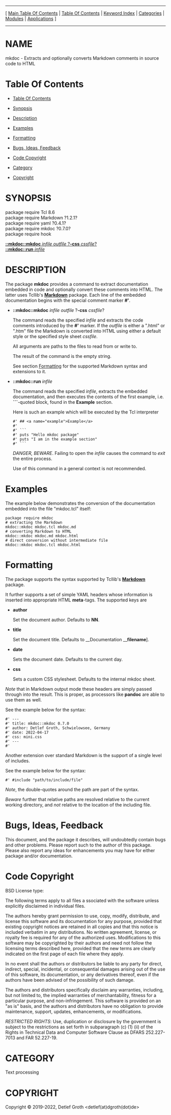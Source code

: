 
[//000000001]: # (mkdoc \- Source code documentation using Markdown)
[//000000002]: # (Generated from file 'mkdoc\.man' by tcllib/doctools with format 'markdown')
[//000000003]: # (Copyright &copy; 2019\-2022, Detlef Groth <detlef\(at\)dgroth\(dot\)de>)
[//000000004]: # (mkdoc\(n\) 0\.7\.0 tcllib "Source code documentation using Markdown")

<hr> [ <a href="../../../../toc.md">Main Table Of Contents</a> &#124; <a
href="../../../toc.md">Table Of Contents</a> &#124; <a
href="../../../../index.md">Keyword Index</a> &#124; <a
href="../../../../toc0.md">Categories</a> &#124; <a
href="../../../../toc1.md">Modules</a> &#124; <a
href="../../../../toc2.md">Applications</a> ] <hr>

# NAME

mkdoc \- Extracts and optionally converts Markdown comments in source code to
HTML

# <a name='toc'></a>Table Of Contents

  - [Table Of Contents](#toc)

  - [Synopsis](#synopsis)

  - [Description](#section1)

  - [Examples](#section2)

  - [Formatting](#section3)

  - [Bugs, Ideas, Feedback](#section4)

  - [Code Copyright](#section5)

  - [Category](#category)

  - [Copyright](#copyright)

# <a name='synopsis'></a>SYNOPSIS

package require Tcl 8\.6  
package require Markdown ?1\.2\.1?  
package require yaml ?0\.4\.1?  
package require mkdoc ?0\.7\.0?  
package require hook  

[__::mkdoc::mkdoc__ *infile* *outfile* ?__\-css__ *cssfile*?](#1)  
[__::mkdoc::run__ *infile*](#2)  

# <a name='description'></a>DESCRIPTION

The package __mkdoc__ provides a command to extract documentation embedded
in code and optionally convert these comments into HTML\. The latter uses
Tcllib's __[Markdown](\.\./markdown/markdown\.md)__ package\. Each line of
the embedded documentation begins with the special comment marker __\#'__\.

  - <a name='1'></a>__::mkdoc::mkdoc__ *infile* *outfile* ?__\-css__ *cssfile*?

    The command reads the specified *infile* and extracts the code comments
    introduced by the __\#'__ marker\. If the *outfile* is either a "\.html"
    or "\.htm" file the Markdown is converted into HTML using either a default
    style or the specified style sheet *cssfile*\.

    All arguments are paths to the files to read from or write to\.

    The result of the command is the empty string\.

    See section [Formatting](#section3) for the supported Markdown syntax
    and extensions to it\.

  - <a name='2'></a>__::mkdoc::run__ *infile*

    The command reads the specified *infile*, extracts the embedded
    documentation, and then executes the contents of the first example, i\.e\.
    __\`\`\`__\-quoted block, found in the __Example__ section\.

    Here is such an example which will be executed by the Tcl interpreter

        #' ## <a name="example">Example</a>
        #'
        #' ```
        #' puts "Hello mkdoc package"
        #' puts "I am in the example section"
        #' ```

    *DANGER, BEWARE*\. Failing to open the *infile* causes the command to
    *exit* the entire process\.

    Use of this command in a general context is not recommended\.

# <a name='section2'></a>Examples

The example below demonstrates the conversion of the documentation embedded into
the file "mkdoc\.tcl" itself:

    package require mkdoc
    # extracting the Markdown
    mkdoc::mkdoc mkdoc.tcl mkdoc.md
    # converting Markdown to HTML
    mkdoc::mkdoc mkdoc.md mkdoc.html
    # direct conversion without intermediate file
    mkdoc::mkdoc mkdoc.tcl mkdoc.html

# <a name='section3'></a>Formatting

The package supports the syntax supported by Tcllib's
__[Markdown](\.\./markdown/markdown\.md)__ package\.

It further supports a set of simple YAML headers whose information is inserted
into appropriate HTML __meta__\-tags\. The supported keys are

  - __author__

    Set the document author\. Defaults to __NN__\.

  - __title__

    Set the document title\. Defaults to __Documentation ____filename__\]\.

  - __date__

    Sets the document date\. Defaults to the current day\.

  - __css__

    Sets a custom CSS stylesheet\. Defaults to the internal mkdoc sheet\.

*Note* that in Markdown output mode these headers are simply passed through
into the result\. This is proper, as processors like __pandoc__ are able to
use them as well\.

See the example below for the syntax:

    #' ---
    #' title: mkdoc::mkdoc 0.7.0
    #' author: Detlef Groth, Schwielowsee, Germany
    #' date: 2022-04-17
    #' css: mini.css
    #' ---
    #'

Another extension over standard Markdown is the support of a single level of
includes\.

See the example below for the syntax:

    #' #include "path/to/include/file"

*Note*, the double\-quotes around the path are part of the syntax\.

*Beware* further that relative paths are resolved relative to the current
working directory, and *not* relative to the location of the including file\.

# <a name='section4'></a>Bugs, Ideas, Feedback

This document, and the package it describes, will undoubtedly contain bugs and
other problems\. Please report such to the author of this package\. Please also
report any ideas for enhancements you may have for either package and/or
documentation\.

# <a name='section5'></a>Code Copyright

BSD License type:

The following terms apply to all files a ssociated with the software unless
explicitly disclaimed in individual files\.

The authors hereby grant permission to use, copy, modify, distribute, and
license this software and its documentation for any purpose, provided that
existing copyright notices are retained in all copies and that this notice is
included verbatim in any distributions\. No written agreement, license, or
royalty fee is required for any of the authorized uses\. Modifications to this
software may be copyrighted by their authors and need not follow the licensing
terms described here, provided that the new terms are clearly indicated on the
first page of each file where they apply\.

In no event shall the authors or distributors be liable to any party for direct,
indirect, special, incidental, or consequential damages arising out of the use
of this software, its documentation, or any derivatives thereof, even if the
authors have been advised of the possibility of such damage\.

The authors and distributors specifically disclaim any warranties, including,
but not limited to, the implied warranties of merchantability, fitness for a
particular purpose, and non\-infringement\. This software is provided on an "as
is" basis, and the authors and distributors have no obligation to provide
maintenance, support, updates, enhancements, or modifications\.

*RESTRICTED RIGHTS*: Use, duplication or disclosure by the government is
subject to the restrictions as set forth in subparagraph \(c\) \(1\) \(ii\) of the
Rights in Technical Data and Computer Software Clause as DFARS 252\.227\-7013 and
FAR 52\.227\-19\.

# <a name='category'></a>CATEGORY

Text processing

# <a name='copyright'></a>COPYRIGHT

Copyright &copy; 2019\-2022, Detlef Groth <detlef\(at\)dgroth\(dot\)de>
